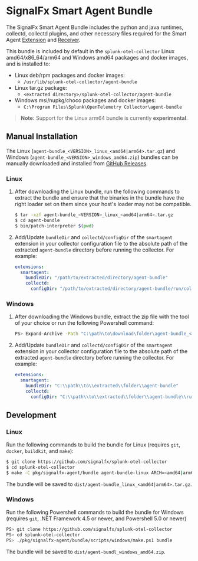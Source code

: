 # SignalFx Smart Agent Bundle

The SignalFx Smart Agent Bundle includes the python and java runtimes,
collectd, collectd plugins, and other necessary files required for the
Smart Agent [Extension](
https://github.com/signalfx/splunk-otel-collector/tree/main/pkg/extension/smartagentextension)
and [Receiver](
https://github.com/signalfx/splunk-otel-collector/tree/main/pkg/receiver/smartagentreceiver).

This bundle is included by default in the `splunk-otel-collector`
Linux amd64/x86_64/arm64 and Windows amd64 packages and docker images, and is
installed to:

- Linux deb/rpm packages and docker images:
  - `/usr/lib/splunk-otel-collector/agent-bundle`
- Linux tar.gz package:
  - `<extracted directory>/splunk-otel-collector/agent-bundle`
- Windows msi/nupkg/choco packages and docker images:
  - `C:\Program Files\Splunk\OpenTelemetry Collector\agent-bundle`

> **Note:** Support for the Linux arm64 bundle is currently **experimental**.

## Manual Installation

The Linux (`agent-bundle_<VERSION>_linux_<amd64|arm64>.tar.gz`) and Windows
(`agent-bundle_<VERSION>_windows_amd64.zip`) bundles can be manually downloaded
and installed from [GitHub Releases](
https://github.com/signalfx/splunk-otel-collector/releases).

### Linux

1. After downloading the Linux bundle, run the following commands to
   extract the bundle and ensure that the binaries in the bundle have the right
   loader set on them since your host's loader may not be compatible.
   ```sh
   $ tar -xzf agent-bundle_<VERSION>_linux_<amd64|arm64>.tar.gz
   $ cd agent-bundle
   $ bin/patch-interpreter $(pwd)
   ```
2. Add/Update `bundleDir` and `collectd/configDir` of the `smartagent`
   extension in your collector configuration file to the absolute path of the
   extracted `agent-bundle` directory before running the collector.  For
   example:
   ```yaml
   extensions:
     smartagent:
       bundleDir: "/path/to/extracted/directory/agent-bundle"
       collectd:
         configDir: "/path/to/extracted/directory/agent-bundle/run/collectd"
   ```

### Windows

1. After downloading the Windows bundle, extract the zip file with the tool of
   your choice or run the following Powershell command:
   ```sh
   PS> Expand-Archive -Path "C:\path\to\download\folder\agent-bundle_<VERSION>_windows_amd64.zip" -DestinationPath "C:\path\to\extracted\folder"
   ```
2. Add/Update `bundleDir` and `collectd/configDir` of the `smartagent`
   extension in your collector configuration file to the absolute path of the
   extracted `agent-bundle` directory before running the collector.  For
   example:
   ```yaml
   extensions:
     smartagent:
       bundleDir: "C:\\path\\to\\extracted\\folder\\agent-bundle"
       collectd:
         configDir: "C:\\path\\to\\extracted\\folder\\agent-bundle\\run\\collectd"
   ```

## Development

### Linux

Run the following commands to build the bundle for Linux (requires `git`,
`docker`, `buildkit`, and `make`):
```sh
$ git clone https://github.com/signalfx/splunk-otel-collector
$ cd splunk-otel-collector
$ make -C pkg/signalfx-agent/bundle agent-bundle-linux ARCH=<amd64|arm64>
```

The bundle will be saved to `dist/agent-bundle_linux_<amd64|arm64>.tar.gz`.

### Windows

Run the following Powershell commands to build the bundle for Windows (requires
`git`, .NET Framework 4.5 or newer, and Powershell 5.0 or newer)
```sh
PS> git clone https://github.com/signalfx/splunk-otel-collector
PS> cd splunk-otel-collector
PS> ./pkg/signalfx-agent/bundle/scripts/windows/make.ps1 bundle
```
The bundle will be saved to `dist/agent-bundl_windows_amd64.zip`.
